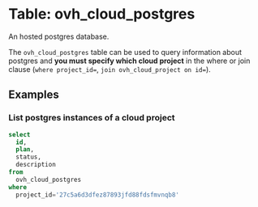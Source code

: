 # Table: ovh_cloud_postgres

An hosted postgres database.

The `ovh_cloud_postgres` table can be used to query information about postgres and **you must specify which cloud project** in the where or join clause (`where project_id=`, `join ovh_cloud_project on id=`).

## Examples

### List postgres instances of a cloud project

```sql
select
  id,
  plan,
  status,
  description
from
  ovh_cloud_postgres
where
  project_id='27c5a6d3dfez87893jfd88fdsfmvnqb8'
```
